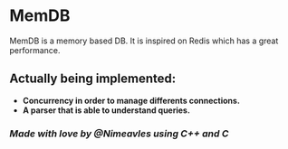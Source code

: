 # **MemDB**

MemDB is a memory based DB. It is inspired on Redis which has a great performance.

## **Actually being implemented:**

- **Concurrency in order to manage differents connections.**
- **A parser that is able to understand queries.**

### *Made with love by @Nimeavles using C++ and C*
